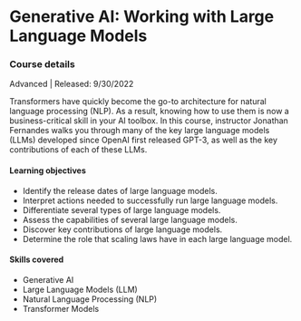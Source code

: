 # Generative AI: Working with Large Language Models


### Course details
Advanced | Released: 9/30/2022

Transformers have quickly become the go-to architecture for natural language processing (NLP). As a result, knowing how to use them is now a business-critical skill in your AI toolbox. In this course, instructor Jonathan Fernandes walks you through many of the key large language models (LLMs) developed since OpenAI first released GPT-3, as well as the key contributions of each of these LLMs.
#### Learning objectives
- Identify the release dates of large language models.
- Interpret actions needed to successfully run large language models.
- Differentiate several types of large language models.
- Assess the capabilities of several large language models.
- Discover key contributions of large language models.
- Determine the role that scaling laws have in each large language model.
#### Skills covered
- Generative AI
- Large Language Models (LLM)
- Natural Language Processing (NLP)
- Transformer Models
